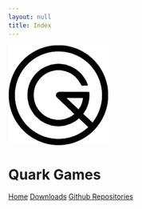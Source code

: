 ```yaml
---
layout: null
title: Index
---
```


![Logo](logo.png)
# Quark Games
[Home](index.md) [Downloads](downloads.md) [Github Repositories](repos.md)